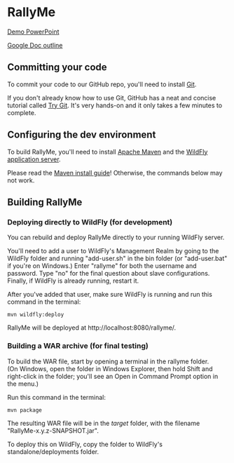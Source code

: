 # RallyMe

[Demo PowerPoint](https://docs.google.com/presentation/d/1yf63zFsCgkxlgnwspXXayt-cxiavDVkgJ8bUzoWhSWM/edit#slide=id.g1dad1e7c08_0_229)

[Google Doc outline](https://docs.google.com/document/d/1RRb0AQKTRRRKakI_R6DX48wyuSwtJcjpE3VdAM7Qweg/edit)

## Committing your code

To commit your code to our GitHub repo, you'll need to install [Git](https://git-scm.com/).

If you don't already know how to use Git, GitHub has a neat and concise 
tutorial called [Try Git](https://try.github.io/). It's very hands-on and it 
only takes a few minutes to complete.

## Configuring the dev environment

To build RallyMe, you'll need to install [Apache Maven](https://maven.apache.org/) 
and the [WildFly application server](http://wildfly.org/).

Please read the [Maven install guide](https://maven.apache.org/install.html)! 
Otherwise, the commands below may not work.

## Building RallyMe

### Deploying directly to WildFly (for development)

You can rebuild and deploy RallyMe directly to your running WildFly server.

You'll need to add a user to WildFly's Management Realm by going to the WildFly 
folder and running "add-user.sh" in the bin folder (or "add-user.bat" if you're 
on Windows.) Enter "rallyme" for both the username and password. Type "no" for 
the final question about slave configurations. Finally, if WildFly is already 
running, restart it.

After you've added that user, make sure WildFly is running and run this command 
in the terminal:

    mvn wildfly:deploy

RallyMe will be deployed at http://localhost:8080/rallyme/.

### Building a WAR archive (for final testing)

To build the WAR file, start by opening a terminal in the rallyme folder.  
(On Windows, open the folder in Windows Explorer, then hold Shift and right-click 
in the folder; you'll see an Open in Command Prompt option in the menu.)

Run this command in the terminal:

    mvn package

The resulting WAR file will be in the *target* folder, with the filename
"RallyMe-x.y.z-SNAPSHOT.jar".

To deploy this on WildFly, copy the folder to WildFly's standalone/deployments 
folder.
